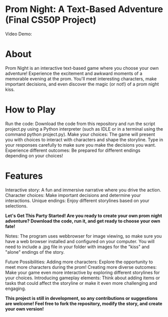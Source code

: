 # Prom Night: A Text-Based Adventure (Final CS50P Project)
Video Demo:

# About 
Prom Night is an interactive text-based game where you choose your own adventure! Experience the excitement and awkward moments of a memorable evening at the prom. You'll meet interesting characters, make important decisions, and even discover the magic (or not!) of a prom night kiss.

# How to Play
Run the code: Download the code from this repository and run the script project.py using a Python interpreter (such as IDLE or in a terminal using the command python project.py).
Make your choices: The game will present you with choices to interact with characters and shape the storyline. Type in your responses carefully to make sure you make the decisions you want.
Experience different outcomes: Be prepared for different endings depending on your choices!

# Features
Interactive story: A fun and immersive narrative where you drive the action.
Character choices: Make important decisions and determine your interactions.
Unique endings: Enjoy different storylines based on your selections.

**Let's Get This Party Started! Are you ready to create your own prom night adventure? Download the code, run it, and get ready to choose your own fate!**

Notes:
The program uses webbrowser for image viewing, so make sure you have a web browser installed and configured on your computer.
You will need to include a .jpg file in your folder with images for the "kiss" and "alone" endings of the story.

Future Possibilities:
Adding more characters: Explore the opportunity to meet more characters during the prom!
Creating more diverse outcomes: Make your game even more interactive by exploring different storylines for your choices.
Introducing gameplay elements: Think about adding items or tasks that could affect the storyline or make it even more challenging and engaging.

**This project is still in development, so any contributions or suggestions are welcome!  Feel free to fork the repository, modify the story, and create your own version!**
